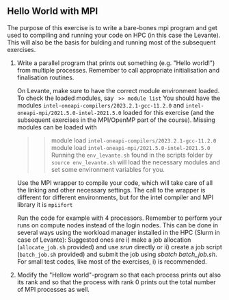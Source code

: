 ## Hello World with MPI


The purpose of this exercise is to write a bare-bones mpi program and get used to
compiling and running your code on HPC (in this case the Levante). This will also
be the basis for bulding and running most of the subsequent exercises.

1. Write a parallel program that prints out something (e.g. "Hello
   world!") from multiple processes. Remember to call appropriate 
   initialisation and finalisation routines. 

   On Levante, make sure to have the correct module environment loaded. To check the 
   loaded modules, say
   ` >> module list`
   You should have the modules `intel-oneapi-compilers/2023.2.1-gcc-11.2.0` and 
   `intel-oneapi-mpi/2021.5.0-intel-2021.5.0` loaded for this exercise (and the 
   subsequent exercises in the MPI/OpenMP part of the course). Missing modules can be 
   loaded with
    >> module load `intel-oneapi-compilers/2023.2.1-gcc-11.2.0` 
    >> module load `intel-oneapi-mpi/2021.5.0-intel-2021.5.0`
   Running the `env_levante.sh` found in the scripts folder by `source env_levante.sh`
   will load the necessary modules and set some environment variables for you. 
   
   Use the MPI wrapper to compile your code, which will take care of all the linking
   and other necessary settings. The call to the wrapper is different for different environments,
   but for the intel compiler and MPI library it is `mpiifort`

   Run the code for example with 4 processors. Remember to perform your runs on compute nodes 
   instead of the login nodes. This can be done in several ways using the workload manager 
   installed in the HPC (Slurm in case of Levante): Suggested ones are i) make a job allocation 
   (`allocate_job.sh` provided) and use *srun* directly or ii) create a job script (`batch_job.sh` provided) 
   and submit the job using *sbatch batch_job.sh*. For small test codes, like most of the exercises, 
   i) is recommended.    

2. Modify the "Hellow world"-program so that each process prints out also its rank and so
   that the process with rank 0 prints out the total number of MPI processes
   as well.

